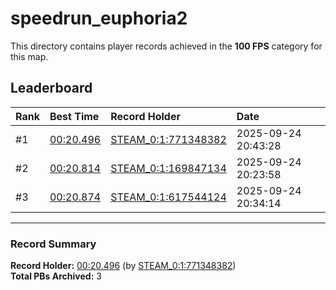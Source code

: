 # speedrun_euphoria2

This directory contains player records achieved in the **100 FPS** category for this map.

## Leaderboard

| Rank | Best Time | Record Holder | Date                |
| :--- | :-------- | :------------ | :------------------ |
| #1   | [00:20.496](./00020496_STEAM_0_1_771348382_20250924-204328.zip) | [STEAM_0:1:771348382](https://speedrun16.com/profile/STEAM_0:1:771348382)   | 2025-09-24 20:43:28 |
| #2   | [00:20.814](./00020814_STEAM_0_1_169847134_20250924-202358.zip) | [STEAM_0:1:169847134](https://speedrun16.com/profile/STEAM_0:1:169847134)   | 2025-09-24 20:23:58 |
| #3   | [00:20.874](./00020874_STEAM_0_1_617544124_20250924-203414.zip) | [STEAM_0:1:617544124](https://speedrun16.com/profile/STEAM_0:1:617544124)   | 2025-09-24 20:34:14 |

---

### Record Summary
**Record Holder:** [00:20.496](./00020496_STEAM_0_1_771348382_20250924-204328.zip) (by [STEAM_0:1:771348382](https://speedrun16.com/profile/STEAM_0:1:771348382))  
**Total PBs Archived:** 3